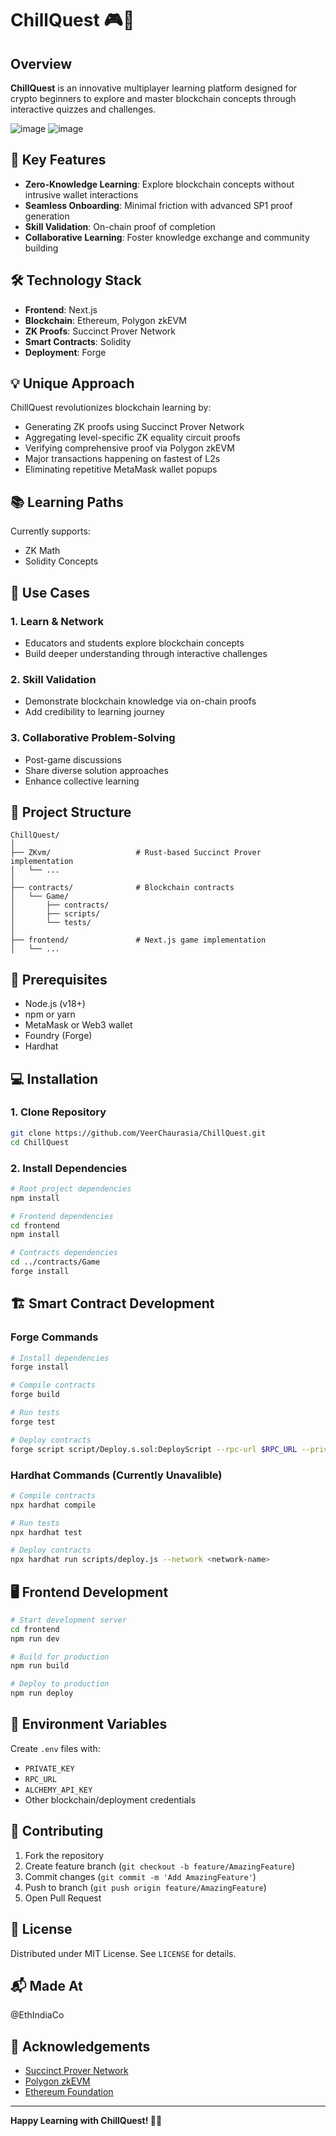 # ChillQuest 🎮🔐

## Overview

**ChillQuest** is an innovative multiplayer learning platform designed for crypto beginners to explore and master blockchain concepts through interactive quizzes and challenges.

![image](https://github.com/user-attachments/assets/4d1c2eab-93b6-474e-8683-e20ad8094487)
![image](https://github.com/user-attachments/assets/08c4ce64-aa7b-4300-bd0e-0c617a43aaac)




## 🌟 Key Features

- **Zero-Knowledge Learning**: Explore blockchain concepts without intrusive wallet interactions
- **Seamless Onboarding**: Minimal friction with advanced SP1 proof generation
- **Skill Validation**: On-chain proof of completion
- **Collaborative Learning**: Foster knowledge exchange and community building

## 🛠️ Technology Stack

- **Frontend**: Next.js
- **Blockchain**: Ethereum, Polygon zkEVM
- **ZK Proofs**: Succinct Prover Network
- **Smart Contracts**: Solidity
- **Deployment**: Forge

## 💡 Unique Approach

ChillQuest revolutionizes blockchain learning by:
- Generating ZK proofs using Succinct Prover Network
- Aggregating level-specific ZK equality circuit proofs
- Verifying comprehensive proof via Polygon zkEVM
- Major transactions happening on fastest of L2s
- Eliminating repetitive MetaMask wallet popups

## 📚 Learning Paths

Currently supports:
- ZK Math
- Solidity Concepts

## 🎯 Use Cases

### 1. Learn & Network
- Educators and students explore blockchain concepts
- Build deeper understanding through interactive challenges

### 2. Skill Validation
- Demonstrate blockchain knowledge via on-chain proofs
- Add credibility to learning journey

### 3. Collaborative Problem-Solving
- Post-game discussions
- Share diverse solution approaches
- Enhance collective learning

## 📂 Project Structure

```
ChillQuest/
│
├── ZKvm/                   # Rust-based Succinct Prover implementation
│   └── ...
│
├── contracts/              # Blockchain contracts
│   └── Game/
│       ├── contracts/
│       ├── scripts/
│       └── tests/
│
├── frontend/               # Next.js game implementation
│   └── ...
```

## 🔨 Prerequisites

- Node.js (v18+)
- npm or yarn
- MetaMask or Web3 wallet
- Foundry (Forge)
- Hardhat

## 💻 Installation

### 1. Clone Repository
```bash
git clone https://github.com/VeerChaurasia/ChillQuest.git
cd ChillQuest
```

### 2. Install Dependencies
```bash
# Root project dependencies
npm install

# Frontend dependencies
cd frontend
npm install

# Contracts dependencies
cd ../contracts/Game
forge install
```

## 🏗️ Smart Contract Development

### Forge Commands
```bash
# Install dependencies
forge install

# Compile contracts
forge build

# Run tests
forge test

# Deploy contracts
forge script script/Deploy.s.sol:DeployScript --rpc-url $RPC_URL --private-key $PRIVATE_KEY --broadcast
```

### Hardhat Commands (Currently Unavalible)
```bash
# Compile contracts
npx hardhat compile

# Run tests
npx hardhat test

# Deploy contracts
npx hardhat run scripts/deploy.js --network <network-name>
```

## 🖥️ Frontend Development
```bash
# Start development server
cd frontend
npm run dev

# Build for production
npm run build

# Deploy to production
npm run deploy
```

## 🔐 Environment Variables

Create `.env` files with:
- `PRIVATE_KEY`
- `RPC_URL`
- `ALCHEMY_API_KEY`
- Other blockchain/deployment credentials

## 🤝 Contributing

1. Fork the repository
2. Create feature branch (`git checkout -b feature/AmazingFeature`)
3. Commit changes (`git commit -m 'Add AmazingFeature'`)
4. Push to branch (`git push origin feature/AmazingFeature`)
5. Open Pull Request

## 📄 License

Distributed under MIT License. See `LICENSE` for details.

## 📬 Made At
@EthIndiaCo

## 🙏 Acknowledgements

- [Succinct Prover Network](https://link-to-succinct)
- [Polygon zkEVM](https://polygon.technology/polygon-zkevm)
- [Ethereum Foundation](https://ethereum.org)

---

**Happy Learning with ChillQuest! 🚀🧠**

